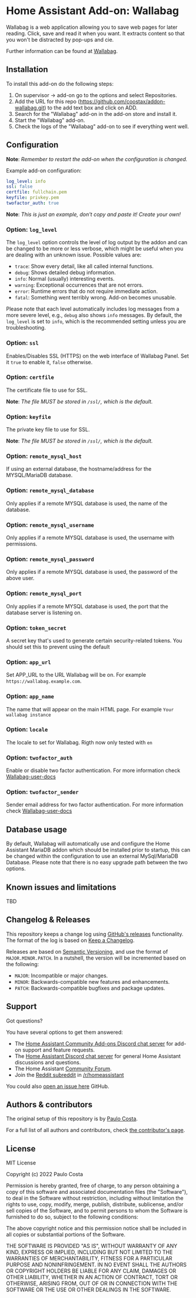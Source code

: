 # Home Assistant Add-on: Wallabag

Wallabag is a web application allowing you to save web pages for later reading. 
Click, save and read it when you want. It extracts content so that you won't be distracted by pop-ups and cie.

Further information can be found at [Wallabag].

## Installation

To install this add-on do the following steps:

1. On supervisor -> add-on go to the options and select Repositories.
1. Add the URL for this repo (https://github.com/coostax/addon-wallabag.git) to the add text box and click on ADD. 
1. Search for the "Wallabag" add-on in the add-on store and install it.
1. Start the "Wallabag" add-on.
1. Check the logs of the "Wallabag" add-on to see if everything went well.

## Configuration

**Note**: _Remember to restart the add-on when the configuration is changed._

Example add-on configuration:

```yaml
log_level: info
ssl: false
certfile: fullchain.pem
keyfile: privkey.pem
twofactor_auth: true
```

**Note**: _This is just an example, don't copy and paste it! Create your own!_

### Option: `log_level`

The `log_level` option controls the level of log output by the addon and can
be changed to be more or less verbose, which might be useful when you are
dealing with an unknown issue. Possible values are:

- `trace`: Show every detail, like all called internal functions.
- `debug`: Shows detailed debug information.
- `info`: Normal (usually) interesting events.
- `warning`: Exceptional occurrences that are not errors.
- `error`:  Runtime errors that do not require immediate action.
- `fatal`: Something went terribly wrong. Add-on becomes unusable.

Please note that each level automatically includes log messages from a
more severe level, e.g., `debug` also shows `info` messages. By default,
the `log_level` is set to `info`, which is the recommended setting unless
you are troubleshooting.

### Option: `ssl`

Enables/Disables SSL (HTTPS) on the web interface of Wallabag
Panel. Set it `true` to enable it, `false` otherwise.

### Option: `certfile`

The certificate file to use for SSL.

**Note**: _The file MUST be stored in `/ssl/`, which is the default._

### Option: `keyfile`

The private key file to use for SSL.

**Note**: _The file MUST be stored in `/ssl/`, which is the default._

### Option: `remote_mysql_host`

If using an external database, the hostname/address for the MYSQL/MariaDB
database.

### Option: `remote_mysql_database`

Only applies if a remote MYSQL database is used, the name of the database.

### Option: `remote_mysql_username`

Only applies if a remote MYSQL database is used, the username with permissions.

### Option: `remote_mysql_password`

Only applies if a remote MYSQL database is used, the password of the above user.

### Option: `remote_mysql_port`

Only applies if a remote MYSQL database is used, the port that the database
server is listening on.

### Option: `token_secret`

A secret key that's used to generate certain security-related tokens. You should set this to prevent using the default

### Option: `app_url`

Set APP_URL to the URL Wallabag will be on. For example `https://wallabag.example.com`.

### Option: `app_name`

The name that will appear on the main HTML page. For example `Your wallabag instance`

### Option: `locale`

The locale to set for Wallabag. Rigth now only tested with `en`

### Option: `twofactor_auth`

Enable or disable two factor authentication. For more information check [Wallabag-user-docs]

### Option: `twofactor_sender`

Sender email address for two factor authentication. For more information check [Wallabag-user-docs]

## Database usage

By default, Wallabag will automatically use and configure the Home Assistant
MariaDB addon which should be installed prior to startup, this can be changed
within the configuration to use an external MySql/MariaDB Database. Please note
that there is no easy upgrade path between the two options.

## Known issues and limitations

TBD

## Changelog & Releases

This repository keeps a change log using [GitHub's releases][releases]
functionality. The format of the log is based on
[Keep a Changelog][keepchangelog].

Releases are based on [Semantic Versioning][semver], and use the format
of ``MAJOR.MINOR.PATCH``. In a nutshell, the version will be incremented
based on the following:

- ``MAJOR``: Incompatible or major changes.
- ``MINOR``: Backwards-compatible new features and enhancements.
- ``PATCH``: Backwards-compatible bugfixes and package updates.

## Support

Got questions?

You have several options to get them answered:

- The [Home Assistant Community Add-ons Discord chat server][discord] for add-on
  support and feature requests.
- The [Home Assistant Discord chat server][discord-ha] for general Home
  Assistant discussions and questions.
- The Home Assistant [Community Forum][forum].
- Join the [Reddit subreddit][reddit] in [/r/homeassistant][reddit]

You could also [open an issue here][issue] GitHub.

## Authors & contributors

The original setup of this repository is by [Paulo Costa][coostax].

For a full list of all authors and contributors,
check [the contributor's page][contributors].

## License

MIT License

Copyright (c) 2022 Paulo Costa

Permission is hereby granted, free of charge, to any person obtaining a copy
of this software and associated documentation files (the "Software"), to deal
in the Software without restriction, including without limitation the rights
to use, copy, modify, merge, publish, distribute, sublicense, and/or sell
copies of the Software, and to permit persons to whom the Software is
furnished to do so, subject to the following conditions:

The above copyright notice and this permission notice shall be included in all
copies or substantial portions of the Software.

THE SOFTWARE IS PROVIDED "AS IS", WITHOUT WARRANTY OF ANY KIND, EXPRESS OR
IMPLIED, INCLUDING BUT NOT LIMITED TO THE WARRANTIES OF MERCHANTABILITY,
FITNESS FOR A PARTICULAR PURPOSE AND NONINFRINGEMENT. IN NO EVENT SHALL THE
AUTHORS OR COPYRIGHT HOLDERS BE LIABLE FOR ANY CLAIM, DAMAGES OR OTHER
LIABILITY, WHETHER IN AN ACTION OF CONTRACT, TORT OR OTHERWISE, ARISING FROM,
OUT OF OR IN CONNECTION WITH THE SOFTWARE OR THE USE OR OTHER DEALINGS IN THE
SOFTWARE.

[Wallabag]: https://wallabag.org/
[Wallabag-user-docs]: https://doc.wallabag.org/en/user/configuration/user_information.html

[contributors]: https://github.com/coostax/addon-wallabag/graphs/contributors
[discord-ha]: https://discord.gg/c5DvZ4e
[discord]: https://discord.me/hassioaddons
[forum]: https://community.home-assistant.io/t/community-hass-io-xxxxx/xxxxx
[coostax]: https://github.com/coostax
[issue]: https://github.com/coostax/addon-wallabag/issues
[keepchangelog]: http://keepachangelog.com/en/1.0.0/
[reddit]: https://reddit.com/r/homeassistant
[releases]: https://github.com/coostax/addon-wallabag/releases
[semver]: http://semver.org/spec/v2.0.0.htm
